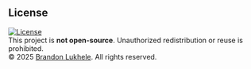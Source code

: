 ## License  
[![License](https://img.shields.io/badge/License-Proprietary-black.svg)](LICENSE)  
This project is **not open-source**. Unauthorized redistribution or reuse is prohibited.  
© 2025 [Brandon Lukhele](mailto:jblukhele2002@gmail.com). All rights reserved.
